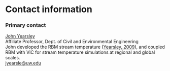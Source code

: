 # Contact information

### Primary contact

[John Yearsley](http://uw-hydro.github.io/current_member/john_yearsley) <br />
Affiliate Professor, Dept. of Civil and Environmental Engineering <br />
John developed the RBM stream temperature ([Yearsley, 2009](References.md)), and coupled RBM with VIC for stream temperature simulations at regional and global scales.<br />
<jyearsle@uw.edu>


